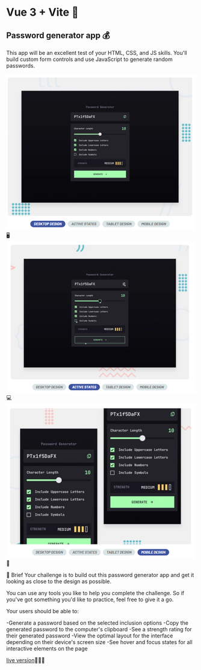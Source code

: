 # Vue 3 + Vite 🚀
## Password generator app 💰

This app will be an excellent test of your HTML, CSS, and JS skills. You'll build custom form controls and use JavaScript to generate random passwords.

![Design](desktop.png) 🖥️
![Design](activestates.png) 💻
![Design](mobiledesign.png) 📱

📝 Brief
Your challenge is to build out this password generator app and get it looking as close to the design as possible.

You can use any tools you like to help you complete the challenge. So if you've got something you'd like to practice, feel free to give it a go.

Your users should be able to:

-Generate a password based on the selected inclusion options
-Copy the generated password to the computer's clipboard
-See a strength rating for their generated password
-View the optimal layout for the interface depending on their device's screen size
-See hover and focus states for all interactive elements on the page

[live version](https://yonerfy.github.io/password-generator-live/)👨🏾‍💻